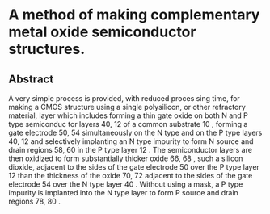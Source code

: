 # A method of making complementary metal oxide semiconductor structures.

## Abstract
A very simple process is provided, with reduced proces sing time, for making a CMOS structure using a single polysilicon, or other refractory material, layer which includes forming a thin gate oxide on both N and P type semiconduc tor layers 40, 12 of a common substrate 10 , forming a gate electrode 50, 54 simultaneously on the N type and on the P type layers 40, 12 and selectively implanting an N type impurity to form N source and drain regions 58, 60 in the P type layer 12 . The semiconductor layers are then oxidized to form substantially thicker oxide 66, 68 , such a silicon dioxide, adjacent to the sides of the gate electrode 50 over the P type layer 12 than the thickness of the oxide 70, 72 adjacent to the sides of the gate electrode 54 over the N type layer 40 . Without using a mask, a P type impurity is implanted into the N type layer to form P source and drain regions 78, 80 .